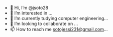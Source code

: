 - 👋 Hi, I’m @jsoto28
- 👀 I’m interested in ...
- 🌱 I’m currently tudying computer engineering...
- 💞️ I’m looking to collaborate on ...
- 📫 How to reach me sotojessi231@gmail.com...

<!---
jsoto28/jsoto28 is a ✨ special ✨ repository because its `README.md` (this file) appears on your GitHub profile.
You can click the Preview link to take a look at your changes.
--->
